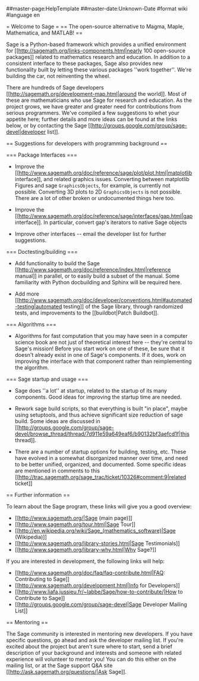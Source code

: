 ##master-page:HelpTemplate
##master-date:Unknown-Date
#format wiki
#language en

= Welcome to Sage =
== The open-source alternative to Magma, Maple, Mathematica, and MATLAB! ==

Sage is a Python-based framework which provides a unified environment for [[http://sagemath.org/links-components.html|nearly 100 open-source packages]] related to mathematics research and education.  In addition to a consistent interface to these packages, Sage also provides new functionality built by letting these various packages ''work together''.  We're building the car, not reinventing the wheel.
 
There are hundreds of Sage developers [[http://sagemath.org/development-map.html|around the world]].  Most of these are mathematicians who use Sage for research and education.  As the project grows, we have greater and greater need for contributions from serious programmers.  We've compiled a few suggestions to whet your appetite here; further details and more ideas can be found at the links below, or by contacting the Sage [[http://groups.google.com/group/sage-devel|developer list]].

== Suggestions for developers with programming background ==

=== Package Interfaces ===

 * Improve the [[http://www.sagemath.org/doc/reference/sage/plot/plot.html|matplotlib interface]], and related graphics issues. Converting between matplotlib Figures and sage `GraphicsObjects`, for example, is currently not possible.  Converting 3D plots to 2D `GraphicsObjects` is not possible.  There are a lot of other broken or undocumented things here too.

 * Improve the [[http://www.sagemath.org/doc/reference/sage/interfaces/gap.html|gap interface]].  In particular, convert gap's iterators to native Sage objects

 * Improve other interfaces -- email the developer list for further suggestions.

=== Doctesting/building ===

 * Add functionality to build the Sage [[http://www.sagemath.org/doc/reference/index.html|reference manual]] in parallel, or to easily build a subset of the manual.  Some familiarity with Python docbuilding and Sphinx will be required here.

 * Add more [[http://www.sagemath.org/doc/developer/conventions.html#automated-testing|automated testing]] of the Sage library, through randomized tests, and improvements to the [[buildbot|Patch Buildbot]].


=== Algorithms ===

 * Algorithms for fast computation that you may have seen in a computer science book are not just of theoretical interest here -- they're central to Sage's mission!  Before you start work on one of these, be sure that it doesn't already exist in one of Sage's components.  If it does, work on improving the interface with that component rather than reimplementing the algorithm.

=== Sage startup and usage ===

 * Sage does ''a lot'' at startup, related to the startup of its many components.  Good ideas for improving the startup time are needed.

 * Rework sage build scripts, so that everything is built "in place", maybe using setuptools, and thus achieve significant size reduction of sage build.  Some ideas are discussed in [[http://groups.google.com/group/sage-devel/browse_thread/thread/7d911e59a649eaf6/b90132bf3aefcd1f|this thread]].

 * There are a number of startup options for building, testing, etc.  These have evolved in a somewhat disorganized manner over time, and need to be better unified, organized, and documented.  Some specific ideas are mentioned in comments to this [[http://trac.sagemath.org/sage_trac/ticket/10326#comment:9|related ticket]]


== Further information ==

To learn about the Sage program, these links will give you a good overview:

 * [[http://www.sagemath.org/|Sage (main page)]]
 * [[http://www.sagemath.org/tour.html|Sage Tour]]
 * [[http://en.wikipedia.org/wiki/Sage_(mathematics_software)|Sage (Wikipedia)]]
 * [[http://www.sagemath.org/library-stories.html|Sage Testimonials]]
 * [[http://www.sagemath.org/library-why.html|Why Sage?]]

If you are interested in development, the following links will help:

 * [[http://www.sagemath.org/doc/faq/faq-contribute.html|FAQ: Contributing to Sage]]
 * [[http://www.sagemath.org/development.html|Info for Developers]]
 * [[http://www.liafa.jussieu.fr/~labbe/Sage/how-to-contribute/|How to Contribute to Sage]]
 * [[http://groups.google.com/group/sage-devel|Sage Developer Mailing List]]

== Mentoring ==

The Sage community is interested in mentoring new developers.  If you have specific questions, go ahead and ask the developer mailing list.  If you're excited about the project but aren't sure where to start, send a brief description of your background and interests and someone with related experience will volunteer to mentor you!  You can do this either on the mailing list, or at the Sage support Q&A site [[http://ask.sagemath.org/questions/|Ask Sage]].

